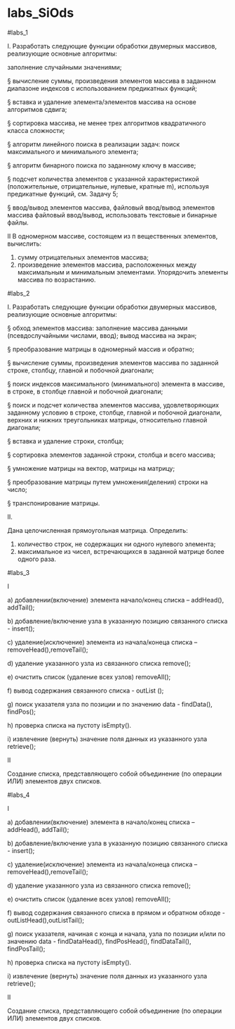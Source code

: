 # labs_SiOds

#labs_1

I. Разработать следующие функции обработки двумерных массивов, реализующие основные алгоритмы:

заполнение случайными значениями;

§   вычисление суммы, произведения элементов массива в заданном диапазоне индексов с использованием предикатных функций;

§   вставка и удаление элемента/элементов  массива на основе алгоритмов сдвига;

§   сортировка массива, не менее трех алгоритмов квадратичного класса сложности;

§   алгоритм линейного поиска в реализации задач: поиск максимального и минимального элемента;

§   алгоритм бинарного поиска по заданному ключу в массиве;

§   подсчет количества элементов с указанной  характеристикой (положительные, отрицательные, нулевые, кратные m), используя предикатные функций, см. Задачу 5;

§   ввод/вывод элементов массива, файловый ввод/вывод элементов массива файловый ввод/вывод, использовать текстовые и бинарные файлы.

II
В одномерном массиве, состоящем из п вещественных элементов, вычислить:
1) сумму отрицательных элементов массива;
2) произведение элементов массива, расположенных между максимальным и
минимальным элементами.
Упорядочить элементы массива по возрастанию.

#labs_2


I.          Разработать следующие функции обработки двумерных массивов, реализующие основные алгоритмы:

§   обход элементов массива: заполнение массива данными (псевдослучайными числами, ввод); вывод массива на экран; 

§   преобразование матрицы в одномерный массив и обратно;

§   вычисление суммы, произведения элементов массива по заданной строке,  столбцу, главной и побочной диагонали; 

§   поиск индексов максимального (минимального) элемента в массиве, в строке, в столбце главной и побочной диагонали;

§   поиск и подсчет количества элементов массива, удовлетворяющих заданному условию в строке, столбце, главной и побочной диагонали, верхних и нижних треугольниках матрицы, относительно главной диагонали;

§   вставка и удаление   строки, столбца;

§   сортировка элементов заданной строки, столбца и всего массива; 

§   умножение матрицы на вектор, матрицы на матрицу;

§   преобразование матрицы путем умножения(деления) строки на число;

§   транспонирование матрицы.

II.  

Дана целочисленная прямоугольная матрица. Определить:
1) количество строк, не содержащих ни одного нулевого элемента;
2) максимальное из чисел, встречающихся в заданной матрице более одного
раза.


#labs_3

I

a)       добавлении(включение) элемента начало/конец списка – addHead(), addTail();

b)      добавление/включение узла в указанную позицию связанного списка - insert();

c)       удаление(исключение) элемента из начала/конеца списка –  removeHead(),removeTail();

d)      удаление указанного узла из связанного списка remove();

e)       очистить список (удаление всех узлов) removeAll();

f)        вывод содержания связанного списка - outList ();

g)       поиск указателя узла по позиции и по значению data - findData(), findPos();

h)      проверка списка на пустоту isEmpty().

i)         извлечение (вернуть) значение поля данных  из указанного узла retrieve();

II

Создание списка,  представляющего    собой    объединение   (по   операции  ИЛИ) элементов двух списков.

#labs_4

I

a)   добавлении(включение) элемента в начало/конец списка – addHead(), addTail();

b)  добавление/включение узла в указанную позицию связанного списка - insert();

c)   удаление(исключение) элемента из начала/конеца списка –  removeHead(),removeTail();

d)  удаление указанного узла из связанного списка remove();

e)   очистить список (удаление всех узлов) removeAll();

f)    вывод содержания связанного списка в прямом и обратном обходе - outListHead(),outListTail();

g)  поиск указателя, начиная с конца и начала,  узла по позиции и/или по значению data - findDataHead(), findPosHead(), findDataTail(), findPosTail();

h)  проверка списка на пустоту isEmpty().

i)    извлечение (вернуть) значение поля данных  из указанного узла retrieve();

II

Создание списка,  представляющего    собой    объединение   (по   операции  ИЛИ) элементов двух списков.
